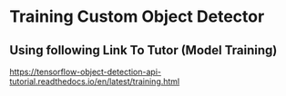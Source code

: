 # Training Custom Object Detector
## Using following Link To Tutor (Model Training)
https://tensorflow-object-detection-api-tutorial.readthedocs.io/en/latest/training.html

